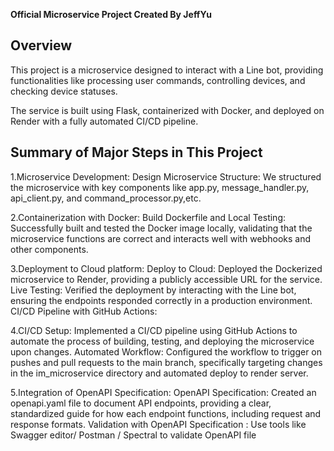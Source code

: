 **Official Microservice Project Created By JeffYu**

## Overview
This project is a microservice designed to interact with a Line bot, providing functionalities like processing user commands, controlling devices, and checking device statuses.

The service is built using Flask, containerized with Docker, and deployed on Render with a fully automated CI/CD pipeline.

## Summary of Major Steps in This Project
1.Microservice Development:
Design Microservice Structure: We structured the microservice with key components like app.py, message_handler.py, api_client.py, and command_processor.py,etc.

2.Containerization with Docker:
Build Dockerfile and Local Testing: Successfully built and tested the Docker image locally, validating that the microservice functions are correct and interacts well with webhooks and other components.

3.Deployment to Cloud platform:
Deploy to Cloud: Deployed the Dockerized microservice to Render, providing a publicly accessible URL for the service.
Live Testing: Verified the deployment by interacting with the Line bot, ensuring the endpoints responded correctly in a production environment.
CI/CD Pipeline with GitHub Actions:

4.CI/CD Setup: Implemented a CI/CD pipeline using GitHub Actions to automate the process of building, testing, and deploying the microservice upon changes.
Automated Workflow: Configured the workflow to trigger on pushes and pull requests to the main branch, specifically targeting changes in the im_microservice directory and automated deploy to render server.

5.Integration of OpenAPI Specification:
OpenAPI Specification: Created an openapi.yaml file to document API endpoints, providing a clear, standardized guide for how each endpoint functions, including request and response formats.
Validation with OpenAPI Specification : Use tools like Swagger editor/ Postman / Spectral to validate OpenAPI file
